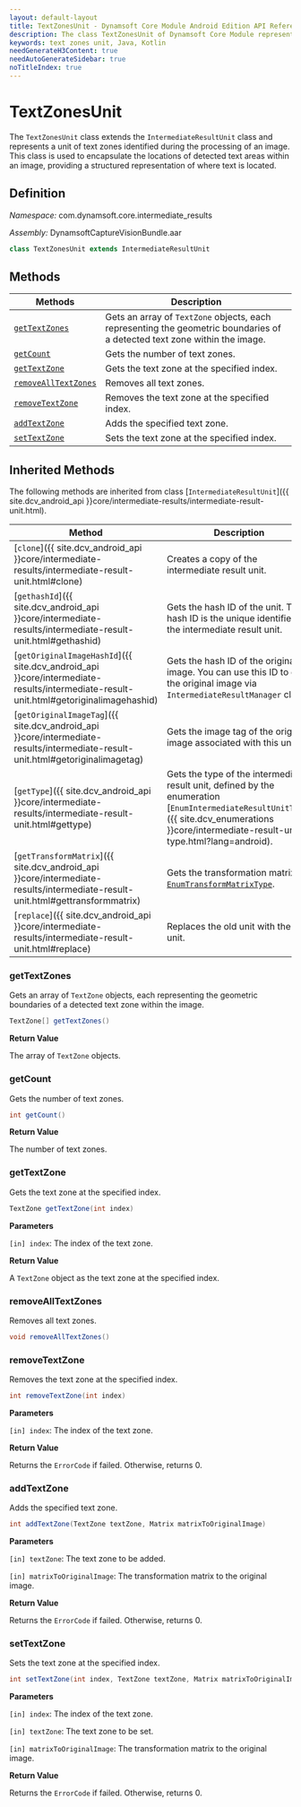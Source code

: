 ```yaml
---
layout: default-layout
title: TextZonesUnit - Dynamsoft Core Module Android Edition API Reference
description: The class TextZonesUnit of Dynamsoft Core Module represents a unit that contains text zones, which is derived from IntermediateResultUnit class.
keywords: text zones unit, Java, Kotlin
needGenerateH3Content: true
needAutoGenerateSidebar: true
noTitleIndex: true
---
```


# TextZonesUnit

The `TextZonesUnit` class extends the `IntermediateResultUnit` class and represents a unit of text zones identified during the processing of an image. This class is used to encapsulate the locations of detected text areas within an image, providing a structured representation of where text is located.

## Definition

*Namespace:* com.dynamsoft.core.intermediate_results

*Assembly:* DynamsoftCaptureVisionBundle.aar

```java
class TextZonesUnit extends IntermediateResultUnit
```

## Methods

| Methods | Description |
| ------- | ----------- |
| [`getTextZones`](#gettextzones) | Gets an array of `TextZone` objects, each representing the geometric boundaries of a detected text zone within the image. |
| [`getCount`](#getcount) | Gets the number of text zones. |
| [`getTextZone`](#gettextzone) | Gets the text zone at the specified index. |
| [`removeAllTextZones`](#removealltextzones) | Removes all text zones. |
| [`removeTextZone`](#removetextzone) | Removes the text zone at the specified index. |
| [`addTextZone`](#addtextzone) | Adds the specified text zone. |
| [`setTextZone`](#settextzone) | Sets the text zone at the specified index. |

## Inherited Methods

The following methods are inherited from class [`IntermediateResultUnit`]({{ site.dcv_android_api }}core/intermediate-results/intermediate-result-unit.html).

| Method | Description |
|------- |-------------|
| [`clone`]({{ site.dcv_android_api }}core/intermediate-results/intermediate-result-unit.html#clone) | Creates a copy of the intermediate result unit. |
| [`gethashId`]({{ site.dcv_android_api }}core/intermediate-results/intermediate-result-unit.html#gethashid) | Gets the hash ID of the unit. The hash ID is the unique identifier for the intermediate result unit. |
| [`getOriginalImageHashId`]({{ site.dcv_android_api }}core/intermediate-results/intermediate-result-unit.html#getoriginalimagehashid) | Gets the hash ID of the original image. You can use this ID to get the original image via `IntermediateResultManager` class. |
| [`getOriginalImageTag`]({{ site.dcv_android_api }}core/intermediate-results/intermediate-result-unit.html#getoriginalimagetag) | Gets the image tag of the original image associated with this unit. |
| [`getType`]({{ site.dcv_android_api }}core/intermediate-results/intermediate-result-unit.html#gettype) | Gets the type of the intermediate result unit, defined by the enumeration [`EnumIntermediateResultUnitType`]({{ site.dcv_enumerations }}core/intermediate-result-unit-type.html?lang=android). |
| [`getTransformMatrix`]({{ site.dcv_android_api }}core/intermediate-results/intermediate-result-unit.html#gettransformmatrix) | Gets the transformation matrix via [`EnumTransformMatrixType`]({{site.dcv_enumerations}}/core/transform-matrix-type.html). |
| [`replace`]({{ site.dcv_android_api }}core/intermediate-results/intermediate-result-unit.html#replace) | Replaces the old unit with the new unit. |

### getTextZones

Gets an array of `TextZone` objects, each representing the geometric boundaries of a detected text zone within the image.

```java
TextZone[] getTextZones()
```

**Return Value**

The array of `TextZone` objects.

### getCount

Gets the number of text zones.

```java
int getCount()
```

**Return Value**

The number of text zones.

### getTextZone

Gets the text zone at the specified index.

```java
TextZone getTextZone(int index)
```

**Parameters**

`[in] index`: The index of the text zone.

**Return Value**

A `TextZone` object as the text zone at the specified index.

### removeAllTextZones

Removes all text zones.

```java
void removeAllTextZones()
```

### removeTextZone

Removes the text zone at the specified index.

```java
int removeTextZone(int index)
```

**Parameters**

`[in] index`: The index of the text zone.

**Return Value**

Returns the `ErrorCode` if failed. Otherwise, returns 0.

### addTextZone

Adds the specified text zone.

```java
int addTextZone(TextZone textZone, Matrix matrixToOriginalImage)
```

**Parameters**

`[in] textZone`: The text zone to be added.

`[in] matrixToOriginalImage`: The transformation matrix to the original image.

**Return Value**

Returns the `ErrorCode` if failed. Otherwise, returns 0.

### setTextZone

Sets the text zone at the specified index.

```java
int setTextZone(int index, TextZone textZone, Matrix matrixToOriginalImage)
```

**Parameters**

`[in] index`: The index of the text zone.

`[in] textZone`: The text zone to be set.

`[in] matrixToOriginalImage`: The transformation matrix to the original image.

**Return Value**

Returns the `ErrorCode` if failed. Otherwise, returns 0.
